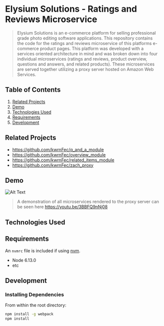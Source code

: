 # Elysium Solutions - Ratings and Reviews Microservice

> Elysium Solutions is an e-commerce platform for selling professional grade photo editing software applications.
This repository contains the code for the ratings and reviews microservice of this platforms e-commerce product pages. 
This platform was developed with a services oriented architecture in mind and was broken down into four individual microservices
(ratings and reviews, product overview, questions and answers, and related products). These microservices are served together utilizing
a proxy server hosted on Amazon Web Services.

## Table of Contents

1. [Related Projects](#related-projects)
2. [Demo](#demo)
3. [Technologies Used](#technologies-used)
4. [Requirements](#requirements)
5. [Development](#development)

## Related Projects

  - https://github.com/kwrnFec/q_and_a_module
  - https://github.com/kwrnFec/overview_module
  - https://github.com/kwrnFec/related_items_module
  - https://github.com/kwrnFec/zach_proxy

## Demo

![Alt Text](https://i.imgur.com/JSZvGR9.gif)

> A demonstration of all microservices rendered to the proxy server can be seen here https://youtu.be/3BBFQ9nNj08

## Technologies Used

## Requirements

An `nvmrc` file is included if using [nvm](https://github.com/creationix/nvm).

- Node 6.13.0
- etc

## Development

### Installing Dependencies

From within the root directory:

```sh
npm install -g webpack
npm install
```

